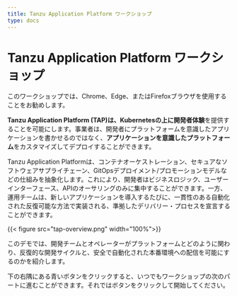 ```yaml
---
title: Tanzu Application Platform ワークショップ
type: docs
---
```


# Tanzu Application Platform ワークショップ

このワークショップでは、Chrome、Edge、またはFirefoxブラウザを使用することをお勧めします。

**Tanzu Application Platform (TAP)**は、Kubernetesの上に**開発者体験**を提供することを可能にします。事業者は、開発者にプラットフォームを意識したアプリケーションを書かせるのではなく、**アプリケーションを意識したプラットフォーム**をカスタマイズしてデプロイすることができます。

Tanzu Application Platformは、コンテナオーケストレーション、セキュアなソフトウェアサプライチェーン、GitOpsデプロイメント/プロモーションモデルなどの仕組みを抽象化します。これにより、開発者はビジネスロジック、ユーザーインターフェース、APIのオーサリングのみに集中することができます。一方、運用チームは、新しいアプリケーションを導入するたびに、一貫性のある自動化された反復可能な方法で実装される、準拠したデリバリー・プロセスを宣言することができます。

{{< figure src="tap-overview.png" width="100%">}}

このデモでは、開発チームとオペレーターがプラットフォームとどのように関わり、反復的な開発サイクルと、安全で自動化された本番環境への配信を可能にするのかを紹介します。

下の右隅にある青いボタンをクリックすると、いつでもワークショップの次のパートに進むことができます。それではボタンをクリックして開始してください。